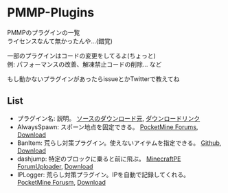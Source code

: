 # PMMP-Plugins
PMMPのプラグインの一覧  
ライセンスなんて無かったんや…(錯覚)  
  
一部のプラグインはコードの変更をしてるよ(ちょっと)  
例: パフォーマンスの改善、解凍禁止コードの削除… など

もし動かないプラグインがあったらissueとかTwitterで教えてね

## List
 - プラグイン名: 説明。 [ソースのダウンロード元](example.com), [ダウンロードリンク](example.com)
 - AlwaysSpawn: スポーン地点を固定できる。 [PocketMine Forums](https://forums.pocketmine.net/plugins/alwaysspawn.284/), [Download](https://github.com/Nerahikada/PMMP-Plugins/releases/download/Plugins/AlwaysSpawn_v2.2.2.11.phar)
 - BanItem: 荒らし対策プラグイン。使えないアイテムを指定できる。 [Github](https://github.com/LDX-MCPE/BanItem), [Download](https://github.com/Nerahikada/PMMP-Plugins/releases/download/Plugins/BanItem_v2.2.11.phar)
 - dashjump: 特定のブロックに乗ると前に飛ぶ。 [MinecraftPE ForumUploader](http://uploader.mcpe.jp/detail?c=140), [Download](https://github.com/Nerahikada/PMMP-Plugins/releases/download/Plugins/dashjump_v1.1.11.phar)
 - IPLogger: 荒らし対策プラグイン。IPを自動で記録してくれる。 [PocketMine Forusm](https://github.com/PEMapModder/Small-ZC-Plugins/tree/master/IPLogger), [Download](https://github.com/Nerahikada/PMMP-Plugins/releases/download/Plugins/IPLogger_v1.3.11.phar)